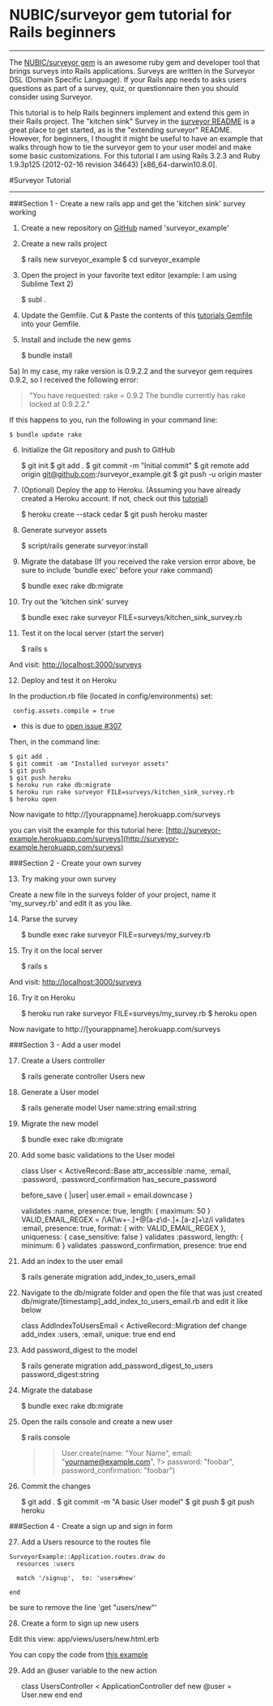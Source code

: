 # NUBIC/surveyor gem tutorial for Rails beginners
- - -
The [NUBIC/surveyor gem](https://github.com/NUBIC/surveyor) is an awesome ruby gem and developer tool that brings surveys into Rails applications. Surveys are written in the Surveyor DSL (Domain Specific Language). If your Rails app needs to asks users questions as part of a survey, quiz, or questionnaire then you should consider using Surveyor.

This tutorial is to help Rails beginners implement and extend this gem in their Rails project.  The "kitchen sink" Survey in the [surveyor README](https://github.com/NUBIC/surveyor#readme) is a great place to get started, as is the "extending surveyor" README.  However, for beginners, I thought it might be useful to have an example that walks through how to tie the surveyor gem to your user model and make some basic customizations.  For this tutorial I am using Rails 3.2.3 and Ruby 1.9.3p125 (2012-02-16 revision 34643) [x86_64-darwin10.8.0].

#Surveyor Tutorial
- - -

###Section 1 - Create a new rails app and get the 'kitchen sink' survey working

1) Create a new repository on [GitHub](https://github.com) named 'surveyor_example'

2) Create a new rails project

    $ rails new surveyor_example
    $ cd surveyor_example

3) Open the project in your favorite text editor (example: I am using Sublime Text 2)

    $ subl .

4) Update the Gemfile. Cut & Paste the contents of this [tutorials Gemfile](https://github.com/diasks2/surveyor_example/blob/master/Gemfile) into your Gemfile.

5) Install and include the new gems

    $ bundle install

5a) In my case, my rake version is 0.9.2.2 and the surveyor gem requires 0.9.2, so I received the following error:
> "You have requested: rake = 0.9.2 
The bundle currently has rake locked at 0.9.2.2."

If this happens to you, run the following in your command line:

    $ bundle update rake

6) Initialize the Git repository and push to GitHub

    $ git init
    $ git add .
    $ git commit -m "Initial commit"
    $ git remote add origin git@github.com:<username>/surveyor_example.git
    $ git push -u origin master

7) (Optional) Deploy the app to Heroku. (Assuming you have already created a Heroku account. If not, check out this [tutorial](http://ruby.railstutorial.org/chapters/beginning?version=3.2#sec:1.4.1)) 

    $ heroku create --stack cedar
    $ git push heroku master

8) Generate surveyor assets

    $ script/rails generate surveyor:install

9) Migrate the database (If you received the rake version error above, be sure to include 'bundle exec' before your rake command)

    $ bundle exec rake db:migrate        

10) Try out the 'kitchen sink' survey

    $ bundle exec rake surveyor FILE=surveys/kitchen_sink_survey.rb

11) Test it on the local server (start the server)

    $ rails s

And visit: [http://localhost:3000/surveys](http://localhost:3000/surveys)

12) Deploy and test it on Heroku

In the production.rb file (located in config/environments) set:

     config.assets.compile = true

* this is due to [open issue #307](https://github.com/NUBIC/surveyor/issues/307)

Then, in the command line:

    $ git add .
    $ git commit -am "Installed surveyor assets"
    $ git push
    $ git push heroku
    $ heroku run rake db:migrate
    $ heroku run rake surveyor FILE=surveys/kitchen_sink_survey.rb
    $ heroku open

Now navigate to http://[yourappname].herokuapp.com/surveys

you can visit the example for this tutorial here: [http://surveyor-example.herokuapp.com/surveys](http://surveyor-example.herokuapp.com/surveys)

###Section 2 - Create your own survey

13) Try making your own survey

Create a new file in the surveys folder of your project, name it 'my_survey.rb' and edit it as you like.

14) Parse the survey

    $ bundle exec rake surveyor FILE=surveys/my_survey.rb  

15) Try it on the local server    

    $ rails s

And visit: [http://localhost:3000/surveys](http://localhost:3000/surveys)

16) Try it on Heroku

    $ heroku run rake surveyor FILE=surveys/my_survey.rb
    $ heroku open

Now navigate to http://[yourappname].herokuapp.com/surveys

###Section 3 - Add a user model

17) Create a Users controller

    $ rails generate controller Users new

18) Generate a User model

    $ rails generate model User name:string email:string

19) Migrate the new model

    $ bundle exec rake db:migrate

20) Add some basic validations to the User model

    class User < ActiveRecord::Base
      attr_accessible :name, :email, :password, :password_confirmation
      has_secure_password

      before_save { |user| user.email = email.downcase }

      validates :name, presence: true, length: { maximum: 50 }
      VALID_EMAIL_REGEX = /\A[\w+\-.]+@[a-z\d\-.]+\.[a-z]+\z/i
      validates :email, presence:   true,
                    format:     { with: VALID_EMAIL_REGEX },
                    uniqueness: { case_sensitive: false }
      validates :password, length: { minimum: 6 }
      validates :password_confirmation, presence: true
    end

21) Add an index to the user email

    $ rails generate migration add_index_to_users_email

22) Navigate to the db/migrate folder and open the file that was just created db/migrate/[timestamp]_add_index_to_users_email.rb and edit it like below

    class AddIndexToUsersEmail < ActiveRecord::Migration
      def change
        add_index :users, :email, unique: true
      end
    end  

23) Add password_digest to the model

    $ rails generate migration add_password_digest_to_users password_digest:string    

24) Migrate the database

    $ bundle exec rake db:migrate 

25) Open the rails console and create a new user
 
    $ rails console
    >> User.create(name: "Your Name", email: "yourname@example.com",
    ?> password: "foobar", password_confirmation: "foobar")

26) Commit the changes
  
    $ git add .
    $ git commit -m "A basic User model"
    $ git push
    $ git push heroku

###Section 4 - Create a sign up and sign in form

27)  Add a Users resource to the routes file

    SurveyorExample::Application.routes.draw do
      resources :users

      match '/signup',  to: 'users#new'
      
    end
    
be sure to remove the line 'get "users/new"'

28) Create a form to sign up new users

Edit this view: app/views/users/new.html.erb

You can copy the code from [this example](https://github.com/diasks2/surveyor_example/blob/master/app/views/users/new.html.erb)

29) Add an @user variable to the new action

    class UsersController < ApplicationController
      def new
         @user = User.new
      end
    end



